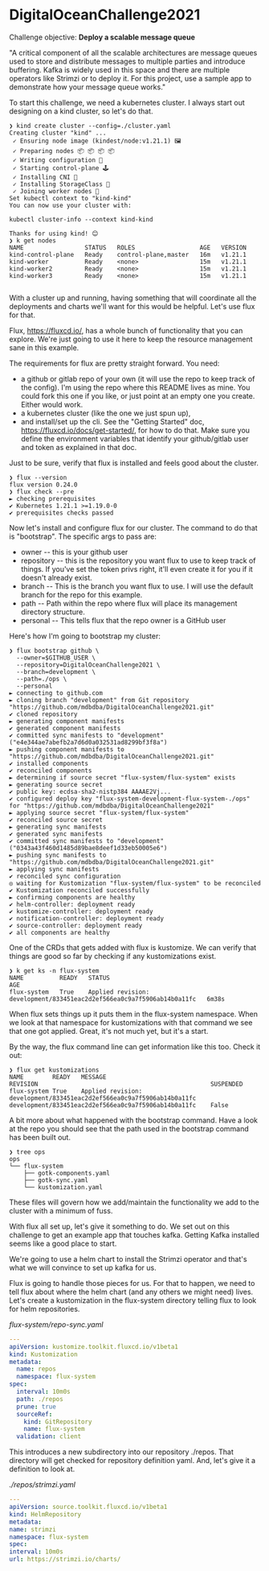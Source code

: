 # DigitalOceanChallenge2021
Challenge objective:
**Deploy a scalable message queue**

"A critical component of all the scalable architectures are message queues used to store and distribute messages to multiple parties and introduce buffering. Kafka is widely used in this space and there are multiple operators like Strimzi or to deploy it. For this project, use a sample app to demonstrate how your message queue works."

To start this challenge, we need a kubernetes cluster.  I always start out designing on a kind cluster, so let's do that.
```shell
❯ kind create cluster --config=./cluster.yaml
Creating cluster "kind" ...
 ✓ Ensuring node image (kindest/node:v1.21.1) 🖼
 ✓ Preparing nodes 📦 📦 📦 📦  
 ✓ Writing configuration 📜 
 ✓ Starting control-plane 🕹️ 
 ✓ Installing CNI 🔌 
 ✓ Installing StorageClass 💾 
 ✓ Joining worker nodes 🚜 
Set kubectl context to "kind-kind"
You can now use your cluster with:

kubectl cluster-info --context kind-kind

Thanks for using kind! 😊
❯ k get nodes
NAME                 STATUS   ROLES                  AGE   VERSION
kind-control-plane   Ready    control-plane,master   16m   v1.21.1
kind-worker          Ready    <none>                 15m   v1.21.1
kind-worker2         Ready    <none>                 15m   v1.21.1
kind-worker3         Ready    <none>                 15m   v1.21.1


```
With a cluster up and running, having something that will coordinate all the deployments and charts we'll want for this would be helpful.  Let's use flux for that.

Flux, https://fluxcd.io/, has a whole bunch of functionality that you can explore.  We're just going to use it here to keep the resource management sane in this example. 

The requirements for flux are pretty straight forward.  You need:
* a github or gitlab repo of your own (it will use the repo to keep track of the config). I'm using the repo where this README lives as mine. You could fork this one if you like, or just point at an empty one you create. Either would work.
* a kubernetes cluster (like the one we just spun up), 
* and install/set up the cli. See the "Getting Started" doc, https://fluxcd.io/docs/get-started/, for how to do that. Make sure you define the environment variables that identify your github/gitlab user and token as explained in that doc. 

Just to be sure, verify that flux is installed and feels good about the cluster.
```shell
❯ flux --version
flux version 0.24.0
❯ flux check --pre
► checking prerequisites
✔ Kubernetes 1.21.1 >=1.19.0-0
✔ prerequisites checks passed
```
Now let's install and configure flux for our cluster.  The command to do that is "bootstrap".  The specific args to pass are:
* owner -- this is your github user
* repository -- this is the repository you want flux to use to keep track of things. If you've set the token privs right, it'll even create it for you if it doesn't already exist.
* branch -- This is the branch you want flux to use. I will use the default branch for the repo for this example.
* path -- Path within the repo where flux will place its management directory structure. 
* personal -- This tells flux that the repo owner is a GitHub user

Here's how I'm going to bootstrap my cluster:
```shell
❯ flux bootstrap github \
  --owner=$GITHUB_USER \
  --repository=DigitalOceanChallenge2021 \
  --branch=development \
  --path=./ops \
  --personal
► connecting to github.com
► cloning branch "development" from Git repository "https://github.com/mdbdba/DigitalOceanChallenge2021.git"
✔ cloned repository
► generating component manifests
✔ generated component manifests
✔ committed sync manifests to "development" ("e4e344ae7abefb2a7d6d0a032531ad8299bf3f8a")
► pushing component manifests to "https://github.com/mdbdba/DigitalOceanChallenge2021.git"
✔ installed components
✔ reconciled components
► determining if source secret "flux-system/flux-system" exists
► generating source secret
✔ public key: ecdsa-sha2-nistp384 AAAAE2Vj...
✔ configured deploy key "flux-system-development-flux-system-./ops" for "https://github.com/mdbdba/DigitalOceanChallenge2021"
► applying source secret "flux-system/flux-system"
✔ reconciled source secret
► generating sync manifests
✔ generated sync manifests
✔ committed sync manifests to "development" ("0343a43f460d1485d89bae8deef1d33eb50005e6")
► pushing sync manifests to "https://github.com/mdbdba/DigitalOceanChallenge2021.git"
► applying sync manifests
✔ reconciled sync configuration
◎ waiting for Kustomization "flux-system/flux-system" to be reconciled
✔ Kustomization reconciled successfully
► confirming components are healthy
✔ helm-controller: deployment ready
✔ kustomize-controller: deployment ready
✔ notification-controller: deployment ready
✔ source-controller: deployment ready
✔ all components are healthy

```
One of the CRDs that gets added with flux is kustomize.  We can verify that things are good so far by checking if any kustomizations exist.
```shell
❯ k get ks -n flux-system
NAME          READY   STATUS                                                                   AGE
flux-system   True    Applied revision: development/833451eac2d2ef566ea0c9a7f5906ab14b0a11fc   6m38s
```
When flux sets things up it puts them in the flux-system namespace. When we look at that namespace for kustomizations with that command we see that one got applied. Great, it's not much yet, but it's a start.

By the way, the flux command line can get information like this too.  Check it out:
```shell
❯ flux get kustomizations
NAME       	READY	MESSAGE                                                               	REVISION                                            	SUSPENDED 
flux-system	True 	Applied revision: development/833451eac2d2ef566ea0c9a7f5906ab14b0a11fc	development/833451eac2d2ef566ea0c9a7f5906ab14b0a11fc	False  
```

A bit more about what happened with the bootstrap command. Have a look at the repo you should see that the path used in the bootstrap command has been built out.
```shell
❯ tree ops
ops
└── flux-system
    ├── gotk-components.yaml
    ├── gotk-sync.yaml
    └── kustomization.yaml
```
These files will govern how we add/maintain the functionality we add to the cluster with a minimum of fuss. 

With flux all set up, let's give it something to do.  We set out on this challenge to get an example app that touches kafka.  Getting Kafka installed seems like a good place to start.

We're going to use a helm chart to install the Strimzi operator and that's what we will convince to set up kafka for us.

Flux is going to handle those pieces for us. For that to happen, we need to tell flux about where the helm chart (and any others we might need) lives.  Let's create a kustomization in the flux-system directory telling flux to look for helm repositories.

*flux-system/repo-sync.yaml*
```yaml
---
apiVersion: kustomize.toolkit.fluxcd.io/v1beta1
kind: Kustomization
metadata:
  name: repos
  namespace: flux-system
spec:
  interval: 10m0s
  path: ./repos
  prune: true
  sourceRef:
    kind: GitRepository
    name: flux-system
  validation: client
```
This introduces a new subdirectory into our repository ./repos. That directory will get checked for repository definition yaml.  And, let's give it a definition to look at.

*./repos/strimzi.yaml*
```yaml
---
apiVersion: source.toolkit.fluxcd.io/v1beta1
kind: HelmRepository
metadata:
name: strimzi
namespace: flux-system
spec:
interval: 10m0s
url: https://strimzi.io/charts/
```
